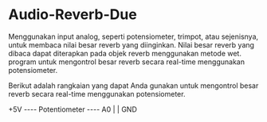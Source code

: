 # Audio-Reverb-Due
Menggunakan input analog, seperti potensiometer, trimpot, atau sejenisnya, untuk membaca nilai besar reverb yang diinginkan. Nilai besar reverb yang dibaca dapat diterapkan pada objek reverb menggunakan metode wet.
program untuk mengontrol besar reverb secara real-time menggunakan potensiometer.

Berikut adalah rangkaian yang dapat Anda gunakan untuk mengontrol besar reverb secara real-time menggunakan potensiometer.

  +5V  ----  Potentiometer  ----  A0
                        |
                        |
                        GND
